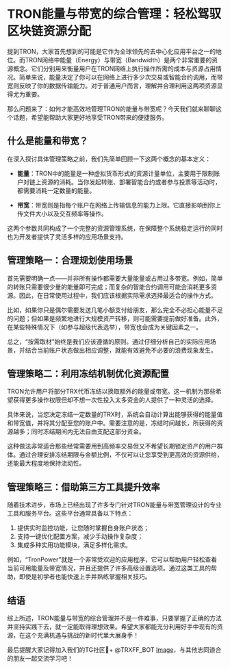 # TRON能量与带宽的综合管理：轻松驾驭区块链资源分配

提到TRON，大家首先想到的可能是它作为全球领先的去中心化应用平台之一的地位。而TRON网络中能量（Energy）与带宽（Bandwidth）是两个非常重要的资源概念。它们分别用来衡量用户在TRON网络上执行操作所需的成本与资源占用情况。简单来说，能量决定了你可以在网络上进行多少次交易或智能合约调用，而带宽则反映了你的数据传输能力。对于普通用户而言，理解并合理利用这两项资源显得尤为重要。

那么问题来了：如何才能高效地管理TRON的能量与带宽呢？今天我们就来聊聊这个话题，希望能帮助大家更好地享受TRON带来的便捷服务。

## 什么是能量和带宽？

在深入探讨具体管理策略之前，我们先简单回顾一下这两个概念的基本定义：

- **能量**：TRON中的能量是一种虚拟货币形式的资源计量单位，主要用于限制账户对链上资源的消耗。当你发起转账、部署智能合约或者参与投票等活动时，都需要消耗一定数量的能量。
  
- **带宽**：带宽则是指每个账户在网络上传输信息的能力上限。它直接影响到你上传文件大小以及交互频率等操作。

这两个参数共同构成了一个完整的资源管理系统，在保障整个系统稳定运行的同时也为开发者提供了灵活多样的应用场景支持。

## 管理策略一：合理规划使用场景

首先需要明确一点——并非所有操作都需要大量能量或占用过多带宽。例如，简单的转账只需要很少量的能量即可完成；而复杂的智能合约调用可能会消耗更多资源。因此，在日常使用过程中，我们应该根据实际需求选择最适合的操作方式。

比如，如果你只是偶尔需要发送几笔小额支付给朋友，那么完全不必担心能量不足的问题；但如果是频繁地进行大规模资产转移，则可能需要提前做好准备。此外，在某些特殊情况下（如参与超级代表选举），带宽也会成为关键因素之一。

总之，“按需取材”始终是我们应该遵循的原则。通过仔细分析自己的实际应用场景，并结合当前账户状态做出相应调整，就能有效避免不必要的浪费现象发生。

## 管理策略二：利用冻结机制优化资源配置

TRON允许用户将部分TRX代币冻结以换取额外的能量或带宽。这一机制为那些希望获得更多操作权限但却不想一次性投入太多资金的人提供了一种灵活的选择。

具体来说，当您决定冻结一定数量的TRX时，系统会自动计算出能够获得的能量值和带宽值，并将其分配至您的账户中。需要注意的是，冻结时间越长，所获得的资源越多；同时冻结期间内无法自由支配这部分资金。

这种做法非常适合那些经常需要用到高频率交易但又不希望长期锁定资产的用户群体。通过合理安排冻结期限与金额比例，不仅可以让您享受到更高效的资源供给，还能最大程度地保持流动性。

## 管理策略三：借助第三方工具提升效率

随着技术进步，市场上已经出现了许多专门针对TRON能量与带宽管理设计的专业工具和服务平台。这些平台通常具备以下特点：

1. 提供实时监控功能，让您随时掌握自身账户状态；
2. 支持一键优化配置方案，减少手动操作复杂度；
3. 集成多种实用功能模块，满足多样化需求。

例如，“TronPower”就是一个非常受欢迎的应用程序，它可以帮助用户轻松查看当前可用能量及带宽情况，并且还提供了许多高级设置选项。通过这类工具的帮助，即使是初学者也能快速上手并熟练掌握相关技巧。

## 结语

综上所述，TRON能量与带宽的综合管理并不是一件难事，只要掌握了正确的方法并坚持实践下去，就一定能取得理想效果。希望大家都能充分利用好手中现有的资源，在这个充满机遇与挑战的新时代里大展身手！

最后提醒大家记得加入我们的TG社区💪+ @TRXFF_BOT [Image](https://github.com/user-attachments/assets/a9ced9e0-a9b8-4136-8aef-a09665821e59)，与其他志同道合的朋友一起交流学习吧！